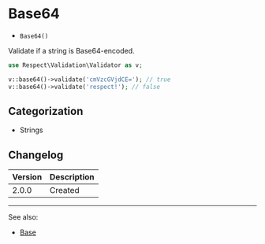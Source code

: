 # Base64

- `Base64()`

Validate if a string is Base64-encoded.

```php
use Respect\Validation\Validator as v;

v::base64()->validate('cmVzcGVjdCE='); // true
v::base64()->validate('respect!'); // false
```

## Categorization

- Strings

## Changelog

Version | Description
--------|-------------
  2.0.0 | Created

***
See also:

- [Base](Base.md)
